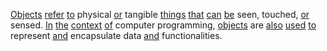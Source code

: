 [Objects](./objects.md) [refer](./refer.md) [to](./to.md) physical [or](./or.md) tangible [things](./things.md) [that](./that.md) [can](./can.md) [be](./be.md) seen, touched, [or](./or.md) sensed. [In](./in.md) [the](./the.md) [context](./context.md) [of](./of.md) computer programming, [objects](./objects.md) are [also](./also.md) [used](./used.md) [to](./to.md) represent [and](./and.md) encapsulate data [and](./and.md) functionalities.